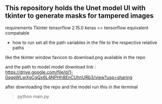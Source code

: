## This repository holds the Unet model UI with tkinter to generate masks for tampered images

requirements 
Tkinter
tensorflow 2.15.0
keras == tensorflow equivalent compatable 

- how to run 
set all the path variables in the file to the respective relative paths

like the tkinter window favicon to download.png available in the repo

and the path to model 
model download link : https://drive.google.com/file/d/1-0qgpWLwXgCgQx6L4NPHh8EnCUhnURb3/view?usp=sharing

after downloading the repo and the model
run this in the terminal 

> python main.py
